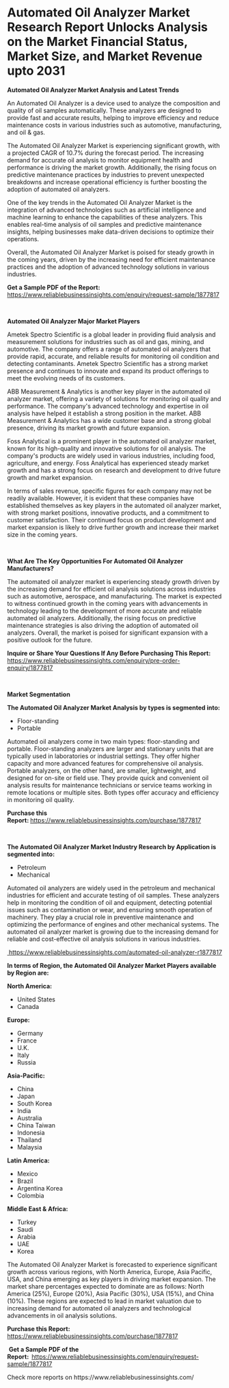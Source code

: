 <p><h1>Automated Oil Analyzer Market Research Report Unlocks Analysis on the Market Financial Status, Market Size, and Market Revenue upto 2031</h1></p><p><strong>Automated Oil Analyzer Market Analysis and Latest Trends</strong></p>
<p><p>An Automated Oil Analyzer is a device used to analyze the composition and quality of oil samples automatically. These analyzers are designed to provide fast and accurate results, helping to improve efficiency and reduce maintenance costs in various industries such as automotive, manufacturing, and oil & gas.</p><p>The Automated Oil Analyzer Market is experiencing significant growth, with a projected CAGR of 10.7% during the forecast period. The increasing demand for accurate oil analysis to monitor equipment health and performance is driving the market growth. Additionally, the rising focus on predictive maintenance practices by industries to prevent unexpected breakdowns and increase operational efficiency is further boosting the adoption of automated oil analyzers.</p><p>One of the key trends in the Automated Oil Analyzer Market is the integration of advanced technologies such as artificial intelligence and machine learning to enhance the capabilities of these analyzers. This enables real-time analysis of oil samples and predictive maintenance insights, helping businesses make data-driven decisions to optimize their operations.</p><p>Overall, the Automated Oil Analyzer Market is poised for steady growth in the coming years, driven by the increasing need for efficient maintenance practices and the adoption of advanced technology solutions in various industries.</p></p>
<p><strong>Get a Sample PDF of the Report:&nbsp;</strong> <a href="https://www.reliablebusinessinsights.com/enquiry/request-sample/1877817">https://www.reliablebusinessinsights.com/enquiry/request-sample/1877817</a></p>
<p>&nbsp;</p>
<p><strong>Automated Oil Analyzer Major Market Players</strong></p>
<p><p>Ametek Spectro Scientific is a global leader in providing fluid analysis and measurement solutions for industries such as oil and gas, mining, and automotive. The company offers a range of automated oil analyzers that provide rapid, accurate, and reliable results for monitoring oil condition and detecting contaminants. Ametek Spectro Scientific has a strong market presence and continues to innovate and expand its product offerings to meet the evolving needs of its customers.</p><p>ABB Measurement & Analytics is another key player in the automated oil analyzer market, offering a variety of solutions for monitoring oil quality and performance. The company's advanced technology and expertise in oil analysis have helped it establish a strong position in the market. ABB Measurement & Analytics has a wide customer base and a strong global presence, driving its market growth and future expansion.</p><p>Foss Analytical is a prominent player in the automated oil analyzer market, known for its high-quality and innovative solutions for oil analysis. The company's products are widely used in various industries, including food, agriculture, and energy. Foss Analytical has experienced steady market growth and has a strong focus on research and development to drive future growth and market expansion.</p><p>In terms of sales revenue, specific figures for each company may not be readily available. However, it is evident that these companies have established themselves as key players in the automated oil analyzer market, with strong market positions, innovative products, and a commitment to customer satisfaction. Their continued focus on product development and market expansion is likely to drive further growth and increase their market size in the coming years.</p></p>
<p>&nbsp;</p>
<p><strong>What Are The Key Opportunities For Automated Oil Analyzer Manufacturers?</strong></p>
<p><p>The automated oil analyzer market is experiencing steady growth driven by the increasing demand for efficient oil analysis solutions across industries such as automotive, aerospace, and manufacturing. The market is expected to witness continued growth in the coming years with advancements in technology leading to the development of more accurate and reliable automated oil analyzers. Additionally, the rising focus on predictive maintenance strategies is also driving the adoption of automated oil analyzers. Overall, the market is poised for significant expansion with a positive outlook for the future.</p></p>
<p><strong>Inquire or Share Your Questions If Any Before Purchasing This Report:</strong> <a href="https://www.reliablebusinessinsights.com/enquiry/pre-order-enquiry/1877817">https://www.reliablebusinessinsights.com/enquiry/pre-order-enquiry/1877817</a></p>
<p>&nbsp;</p>
<p><strong>Market Segmentation</strong></p>
<p><strong>The Automated Oil Analyzer Market Analysis by types is segmented into:</strong></p>
<p><ul><li>Floor-standing</li><li>Portable</li></ul></p>
<p><p>Automated oil analyzers come in two main types: floor-standing and portable. Floor-standing analyzers are larger and stationary units that are typically used in laboratories or industrial settings. They offer higher capacity and more advanced features for comprehensive oil analysis. Portable analyzers, on the other hand, are smaller, lightweight, and designed for on-site or field use. They provide quick and convenient oil analysis results for maintenance technicians or service teams working in remote locations or multiple sites. Both types offer accuracy and efficiency in monitoring oil quality.</p></p>
<p><strong>Purchase this Report:&nbsp;</strong><a href="https://www.reliablebusinessinsights.com/purchase/1877817">https://www.reliablebusinessinsights.com/purchase/1877817</a></p>
<p>&nbsp;</p>
<p><strong>The Automated Oil Analyzer Market Industry Research by Application is segmented into:</strong></p>
<p><ul><li>Petroleum</li><li>Mechanical</li></ul></p>
<p><p>Automated oil analyzers are widely used in the petroleum and mechanical industries for efficient and accurate testing of oil samples. These analyzers help in monitoring the condition of oil and equipment, detecting potential issues such as contamination or wear, and ensuring smooth operation of machinery. They play a crucial role in preventive maintenance and optimizing the performance of engines and other mechanical systems. The automated oil analyzer market is growing due to the increasing demand for reliable and cost-effective oil analysis solutions in various industries.</p></p>
<p><a href="https://www.reliablebusinessinsights.com/automated-oil-analyzer-r1877817">&nbsp;https://www.reliablebusinessinsights.com/automated-oil-analyzer-r1877817</a></p>
<p><strong>In terms of Region, the Automated Oil Analyzer Market Players available by Region are:</strong></p>
<p>
    <p> <strong> North America: </strong>
        <ul>
            <li>United States</li>
            <li>Canada</li>
        </ul>
        </p> 
    <p> <strong> Europe: </strong>
        <ul>
            <li>Germany</li>
            <li>France</li>
            <li>U.K.</li>
            <li>Italy</li>
            <li>Russia</li>
        </ul>
        </p> 
    <p> <strong> Asia-Pacific: </strong>
        <ul>
            <li>China</li>
            <li>Japan</li>
            <li>South Korea</li>
            <li>India</li>
            <li>Australia</li>
            <li>China Taiwan</li>
            <li>Indonesia</li>
            <li>Thailand</li>
            <li>Malaysia</li>
        </ul>
        </p> 
    <p> <strong> Latin America: </strong>
        <ul>
            <li>Mexico</li>
            <li>Brazil</li>
            <li>Argentina Korea</li>
            <li>Colombia</li>
        </ul>
        </p> 
    <p> <strong> Middle East & Africa: </strong>
        <ul>
            <li>Turkey</li>
            <li>Saudi</li>
            <li>Arabia</li>
            <li>UAE</li>
            <li>Korea</li>
        </ul>
    </p>
    </p>
<p><p>The Automated Oil Analyzer Market is forecasted to experience significant growth across various regions, with North America, Europe, Asia Pacific, USA, and China emerging as key players in driving market expansion. The market share percentages expected to dominate are as follows: North America (25%), Europe (20%), Asia Pacific (30%), USA (15%), and China (10%). These regions are expected to lead in market valuation due to increasing demand for automated oil analyzers and technological advancements in oil analysis solutions.</p></p>
<p><strong>Purchase this Report: </strong><a href="https://www.reliablebusinessinsights.com/purchase/1877817">https://www.reliablebusinessinsights.com/purchase/1877817</a></p>
<p>&nbsp;<strong>Get a Sample PDF of the Report:&nbsp;&nbsp;</strong><a href="https://www.reliablebusinessinsights.com/enquiry/request-sample/1877817">https://www.reliablebusinessinsights.com/enquiry/request-sample/1877817</a></p>
<p><strong></strong></p>
<p>Check more reports on https://www.reliablebusinessinsights.com/</p>